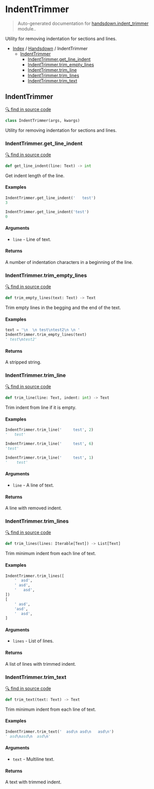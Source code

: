 # IndentTrimmer

> Auto-generated documentation for [handsdown.indent_trimmer](https://github.com/vemel/handsdown/blob/master/handsdown/indent_trimmer.py) module..

Utility for removing indentation for sections and lines.

- [Index](../README.md#modules) / [Handsdown](index.md#handsdown) / IndentTrimmer
  - [IndentTrimmer](#indenttrimmer)
    - [IndentTrimmer.get_line_indent](#indenttrimmerget_line_indent)
    - [IndentTrimmer.trim_empty_lines](#indenttrimmertrim_empty_lines)
    - [IndentTrimmer.trim_line](#indenttrimmertrim_line)
    - [IndentTrimmer.trim_lines](#indenttrimmertrim_lines)
    - [IndentTrimmer.trim_text](#indenttrimmertrim_text)

## IndentTrimmer

[🔍 find in source code](https://github.com/vemel/handsdown/blob/master/handsdown/indent_trimmer.py#L12)

```python
class IndentTrimmer(args, kwargs)
```

Utility for removing indentation for sections and lines.

### IndentTrimmer.get_line_indent

[🔍 find in source code](https://github.com/vemel/handsdown/blob/master/handsdown/indent_trimmer.py#L124)

```python
def get_line_indent(line: Text) -> int
```

Get indent length of the line.

#### Examples

```python
IndentTrimmer.get_line_indent('   test')
3

IndentTrimmer.get_line_indent('test')
0
```

#### Arguments

- `line` - Line of text.

#### Returns

A number of indentation characters in a beginning of the line.

### IndentTrimmer.trim_empty_lines

[🔍 find in source code](https://github.com/vemel/handsdown/blob/master/handsdown/indent_trimmer.py#L17)

```python
def trim_empty_lines(text: Text) -> Text
```

Trim empty lines in the begging and the end of the text.

#### Examples

```python
text = '\n  \n test\ntest2\n \n '
IndentTrimmer.trim_empty_lines(text)
' test\ntest2'
```

#### Returns

A stripped string.

### IndentTrimmer.trim_line

[🔍 find in source code](https://github.com/vemel/handsdown/blob/master/handsdown/indent_trimmer.py#L96)

```python
def trim_line(line: Text, indent: int) -> Text
```

Trim indent from line if it is empty.

#### Examples

```python
IndentTrimmer.trim_line('     test', 2)
'   test'

IndentTrimmer.trim_line('     test', 6)
'test'

IndentTrimmer.trim_line('     test', 1)
'    test'
```

#### Arguments

- `line` - A line of text.

#### Returns

A line with removed indent.

### IndentTrimmer.trim_lines

[🔍 find in source code](https://github.com/vemel/handsdown/blob/master/handsdown/indent_trimmer.py#L60)

```python
def trim_lines(lines: Iterable[Text]) -> List[Text]
```

Trim minimum indent from each line of text.

#### Examples

```python
IndentTrimmer.trim_lines([
    '  asd',
    ' asd',
    '   asd',
])
[
    ' asd',
    'asd',
    '  asd',
]
```

#### Arguments

- `lines` - List of lines.

#### Returns

A list of lines with trimmed indent.

### IndentTrimmer.trim_text

[🔍 find in source code](https://github.com/vemel/handsdown/blob/master/handsdown/indent_trimmer.py#L40)

```python
def trim_text(text: Text) -> Text
```

Trim minimum indent from each line of text.

#### Examples

```python
IndentTrimmer.trim_text('  asd\n asd\n   asd\n')
' asd\nasd\n  asd\n'
```

#### Arguments

- `text` - Multiline text.

#### Returns

A text with trimmed indent.
